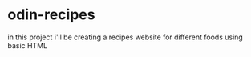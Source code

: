 # odin-recipes
in this project i'll be creating a recipes website for different foods using basic HTML 